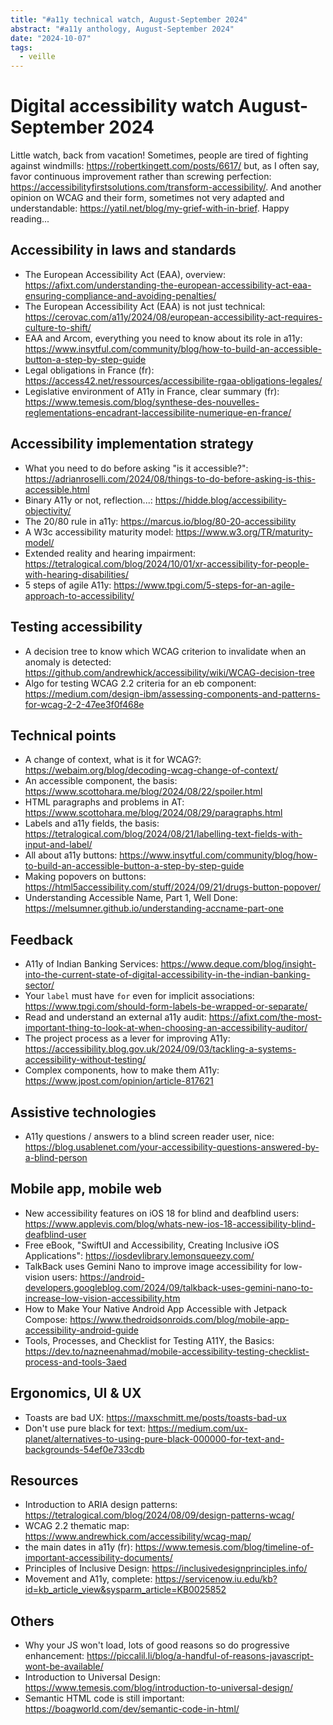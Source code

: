 ```yaml
---
title: "#a11y technical watch, August-September 2024"
abstract: "#a11y anthology, August-September 2024"
date: "2024-10-07"
tags:
  - veille
---
```

# Digital accessibility watch August-September 2024

Little watch, back from vacation!
Sometimes, people are tired of fighting against windmills: https://robertkingett.com/posts/6617/ but, as I often say, favor continuous improvement rather than screwing perfection: https://accessibilityfirstsolutions.com/transform-accessibility/.
And another opinion on WCAG and their form, sometimes not very adapted and understandable: https://yatil.net/blog/my-grief-with-in-brief.
Happy reading...

## Accessibility in laws and standards

- The European Accessibility Act (EAA), overview: https://afixt.com/understanding-the-european-accessibility-act-eaa-ensuring-compliance-and-avoiding-penalties/
- The European Accessibility Act (EAA) is not just technical: https://cerovac.com/a11y/2024/08/european-accessibility-act-requires-culture-to-shift/
- EAA and Arcom, everything you need to know about its role in a11y: https://www.insytful.com/community/blog/how-to-build-an-accessible-button-a-step-by-step-guide
- Legal obligations in France (fr): https://access42.net/ressources/accessibilite-rgaa-obligations-legales/
- Legislative environment of A11y in France, clear summary (fr): https://www.temesis.com/blog/synthese-des-nouvelles-reglementations-encadrant-laccessibilite-numerique-en-france/

## Accessibility implementation strategy

- What you need to do before asking "is it accessible?": https://adrianroselli.com/2024/08/things-to-do-before-asking-is-this-accessible.html
- Binary A11y or not, reflection...: https://hidde.blog/accessibility-objectivity/
- The 20/80 rule in a11y: https://marcus.io/blog/80-20-accessibility
- A W3c accessibility maturity model: https://www.w3.org/TR/maturity-model/
- Extended reality and hearing impairment: https://tetralogical.com/blog/2024/10/01/xr-accessibility-for-people-with-hearing-disabilities/
- 5 steps of agile A11y: https://www.tpgi.com/5-steps-for-an-agile-approach-to-accessibility/

## Testing accessibility

- A decision tree to know which WCAG criterion to invalidate when an anomaly is detected: https://github.com/andrewhick/accessibility/wiki/WCAG-decision-tree
- Algo for testing WCAG 2.2 criteria for an eb component: https://medium.com/design-ibm/assessing-components-and-patterns-for-wcag-2-2-47ee3f0f468e

## Technical points

- A change of context, what is it for WCAG?: https://webaim.org/blog/decoding-wcag-change-of-context/
- An accessible component, the basis: https://www.scottohara.me/blog/2024/08/22/spoiler.html
- HTML paragraphs and problems in AT: https://www.scottohara.me/blog/2024/08/29/paragraphs.html
- Labels and a11y fields, the basis: https://tetralogical.com/blog/2024/08/21/labelling-text-fields-with-input-and-label/
- All about a11y buttons: https://www.insytful.com/community/blog/how-to-build-an-accessible-button-a-step-by-step-guide
- Making popovers on buttons: https://html5accessibility.com/stuff/2024/09/21/drugs-button-popover/
- Understanding Accessible Name, Part 1, Well Done: https://melsumner.github.io/understanding-accname-part-one

## Feedback

- A11y of Indian Banking Services: https://www.deque.com/blog/insight-into-the-current-state-of-digital-accessibility-in-the-indian-banking-sector/
- Your `label` must have `for` even for implicit associations: https://www.tpgi.com/should-form-labels-be-wrapped-or-separate/
- Read and understand an external a11y audit: https://afixt.com/the-most-important-thing-to-look-at-when-choosing-an-accessibility-auditor/
- The project process as a lever for improving A11y: https://accessibility.blog.gov.uk/2024/09/03/tackling-a-systems-accessibility-without-testing/
- Complex components, how to make them A11y: https://www.jpost.com/opinion/article-817621

## Assistive technologies

- A11y questions / answers to a blind screen reader user, nice: https://blog.usablenet.com/your-accessibility-questions-answered-by-a-blind-person

## Mobile app, mobile web

- New accessibility features on iOS 18 for blind and deafblind users: https://www.applevis.com/blog/whats-new-ios-18-accessibility-blind-deafblind-user
- Free eBook, "SwiftUI and Accessibility, Creating Inclusive iOS Applications": https://iosdevlibrary.lemonsqueezy.com/
- TalkBack uses Gemini Nano to improve image accessibility for low-vision users: https://android-developers.googleblog.com/2024/09/talkback-uses-gemini-nano-to-increase-low-vision-accessibility.htm
- How to Make Your Native Android App Accessible with Jetpack Compose: https://www.thedroidsonroids.com/blog/mobile-app-accessibility-android-guide
- Tools, Processes, and Checklist for Testing A11Y, the Basics: https://dev.to/nazneenahmad/mobile-accessibility-testing-checklist-process-and-tools-3aed

## Ergonomics, UI & UX

- Toasts are bad UX: https://maxschmitt.me/posts/toasts-bad-ux
- Don't use pure black for text: https://medium.com/ux-planet/alternatives-to-using-pure-black-000000-for-text-and-backgrounds-54ef0e733cdb

## Resources

- Introduction to ARIA design patterns: https://tetralogical.com/blog/2024/08/09/design-patterns-wcag/
- WCAG 2.2 thematic map: https://www.andrewhick.com/accessibility/wcag-map/
- the main dates in a11y (fr): https://www.temesis.com/blog/timeline-of-important-accessibility-documents/
- Principles of Inclusive Design: https://inclusivedesignprinciples.info/
- Movement and A11y, complete: https://servicenow.iu.edu/kb?id=kb_article_view&sysparm_article=KB0025852

## Others

- Why your JS won't load, lots of good reasons so do progressive enhancement: https://piccalil.li/blog/a-handful-of-reasons-javascript-wont-be-available/
- Introduction to Universal Design: https://www.temesis.com/blog/introduction-to-universal-design/
- Semantic HTML code is still important: https://boagworld.com/dev/semantic-code-in-html/